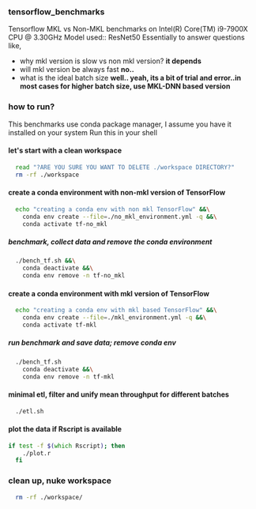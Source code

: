### tensorflow_benchmarks

Tensorflow MKL vs Non-MKL benchmarks on Intel(R) Core(TM) i9-7900X CPU @ 3.30GHz 
Model used:: ResNet50
Essentially to answer questions like, 

- why mkl version is slow vs non mkl version? **it depends**
- will mkl version be always fast **no..**
- what is the ideal batch size  **well.. yeah, its a bit of trial and error..in most cases for higher batch size, use MKL-DNN based version**

### how to run?
This benchmarks use conda package manager, I assume you have it installed on your system
Run this in your shell


#### let's start with a clean workspace

```zsh
  read "?ARE YOU SURE YOU WANT TO DELETE ./workspace DIRECTORY?"
  rm -rf ./workspace
```
#### create a conda environment with non-mkl version of TensorFlow

```zsh
  echo "creating a conda env with non mkl TensorFlow" &&\
    conda env create --file=./no_mkl_environment.yml -q &&\
    conda activate tf-no_mkl
```
##### benchmark, collect data and remove the conda environment

```zsh
  ./bench_tf.sh &&\
    conda deactivate &&\
    conda env remove -n tf-no_mkl
```

#### create a conda environment with mkl version of TensorFlow

```zsh
  echo "creating a conda env with mkl based TensorFlow" &&\
    conda env create --file=./mkl_environment.yml -q &&\
    conda activate tf-mkl
```

##### run benchmark and save data; remove conda env 

```zsh
  ./bench_tf.sh
    conda deactivate &&\
    conda env remove -n tf-mkl
```  
#### minimal etl, filter and unify mean throughput for different batches
  
```zsh
  ./etl.sh
```

#### plot the data if Rscript is available

```zsh
if test -f $(which Rscript); then
    ./plot.r
  fi
```

### clean up, nuke workspace

```zsh
  rm -rf ./workspace/
```
